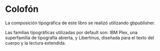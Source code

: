 # Colofón

La composición tipográfica de este libro se realizó utilizando gbpublisher.

Las familias tipográficas utilizadas por default son: IBM Plex, una superfamilia de tipografía abierta, y Libertinus, diseñada para el texto del cuerpo y la lectura extendida.
